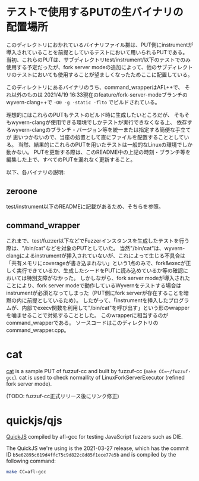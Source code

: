 # テストで使用するPUTの生バイナリの配置場所

このディレクトリにおかれているバイナリファイル群は、PUT側にinstrumentが導入されていることを前提としているテストにおいて用いられるPUTである。
当初、これらのPUTは、サブディレクトリtest/instrument/以下のテストでのみ使用する予定だったが、fork server modeの追加によって、他のサブディレクトリのテストにおいても使用することが望ましくなったためここに配置している。

このディレクトリにあるバイナリのうち、command\_wrapperはAFL\+\+で、
それ以外のものは 2021/4/19 16:33現在のfeature/fork-server-modeブランチのwyvern-clang++で
`-O0 -g -static -flto`
でビルドされている。

理想的にはこれらのPUTもテストのビルド時に生成したいところだが、
そもそもwyvern-clangが使用できる環境でしかテストが実行できなくなる上、
依存するwyvern-clangのブランチ・バージョン等を統一または指定する簡便な手立てが
思いつかないので、当座の処置として直にファイルを配置することとしている。
当然、結果的にこれらのPUTを用いたテストは一般的なLinuxの環境でしか動かない。
PUTを更新する際は、このREADME中の上記の時刻・ブランチ等を編集した上で、すべてのPUTを漏れなく更新すること。

以下、各バイナリの説明:

## zeroone
test/instrument以下のREADMEに記載があるため、そちらを参照。

## command\_wrapper
これまで、test/fuzzer以下などでFuzzerインスタンスを生成したテストを行う際は、"/bin/cat"などを対象のPUTとしていた。
当然"/bin/cat"は、wyvern-clangによるinstrumentが挿入されていないが、これによって生じる不具合は「共有メモリにcoverageが書き込まれない」という1点のみで、fork&execが正しく実行できているか、生成したシードをPUTに読み込めているか等の確認においては特別支障がなかった。
しかしながら、fork server modeが導入されたことにより、fork server modeで動作しているWyvernをテストする場合はinstrumentが必須となってしまった（PUT側にfork serverが存在することを暗黙の内に前提としているため）。
したがって、「instrumentを挿入したプログラムが、内部でexecv関数を利用して"/bin/cat"を呼び出す」という形のwrapperを噛ませることで対処することとした。
このwrapperに相当するのがcommand\_wrapperである。
ソースコードはこのディレクトリのcommand\_wrapper.cpp。

# cat 
[cat](https://github.com/RICSecLab/fuzzuf-cc-private/tree/phase-3/put/cat) is a sample PUT of fuzzuf-cc and built by fuzzuf-cc (`make CC=~/fuzzuf-gcc`).
cat is used to check normallity of LinuxForkServerExecutor (refined fork server mode).

(TODO: fuzzuf-cc正式リリース後にリンク修正)

# quickjs/qjs
[QuickJS](https://bellard.org/quickjs/) compiled by afl-gcc for testing JavaScript fuzzers such as DIE.

The QuickJS we're using is the 2021-03-27 release, which has the commit ID `b5e62895c619d4ffc75c9d822c8d85f1ece77e5b` and is compiled by the following command:
```bash
make CC=afl-gcc
```
